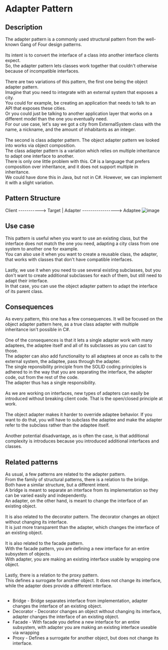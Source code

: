 # Adapter Pattern


## Description
The adapter pattern is a commonly used structural pattern from the well-known Gang of Four design patterns. </br>
</br>
Its intent is to convert the interface of a class into another interface clients expect.</br>
So, the adapter pattern lets classes work together that couldn't otherwise because of incompatible interfaces. </br>
</br>
There are two variations of this pattern, the first one being the object adapter pattern.</br>
Imagine that you need to integrate with an external system that exposes a city. </br>
You could for example, be creating an application that needs to talk to an API that exposes these cities. </br>
Or you could just be talking to another application layer that works on a different model than the one you eventually need. </br>
For our use case, let's say we got a city from ExternalSystem class with the name, a nickname, and the amount of inhabitants as an integer.</br> 
</br>
The second is class adapter pattern. The object adapter pattern we looked into works via object composition. </br>
The class adapter pattern is a variation which relies on multiple inheritance to adapt one interface to another.</br>
There is only one little problem with this. C# is a language that prefers composition over inheritance, and it does not support multiple in inheritance. </br>
We could have done this in Java, but not in C#. However, we can implement it with a slight variation.


## Pattern Structure 

Client   ----------->  Target
			     |
          Adapter -----------------> Adaptee
	  ![image](https://user-images.githubusercontent.com/42718910/206155633-dced07e9-050b-420a-9063-01095fbff6a9.png)

## Use case
This pattern is useful when you want to use an existing class, but the interface does not match the one you need, adapting a city class from one system to another one for example. </br>
You can also use it when you want to create a reusable class, the adapter, that works with classes that don't have compatible interfaces.</br>
 </br>
Lastly, we use it when you need to use several existing subclasses, but you don't want to create additional subclasses for each of them, but still need to adapt their interface.</br>
In that case, you can use the object adapter pattern to adapt the interface of its parent class.


## Consequences
As every pattern, this one has a few consequences. It will be focused on the object adapter pattern here, as a true class adapter with multiple inheritance isn't possible in C#.</br>
</br>
One of the consequences is that it lets a single adapter work with many adaptees, the adaptee itself and all of its subclasses as you can cast to those. </br>
The adapter can also add functionality to all adaptees at once as calls to the external system, the adaptee, pass through the adapter. </br>
The single reponsibility principle from the SOLID coding principles is adhered to in the way that you are separating the interface, the adapter code, out from the rest of the code.</br>
The adapter thus has a single responsibility. </br>
</br>
As we are working on interfaces, new types of adapters can easily be introduced without breaking client code. That is the open/closed principle at work. </br>
</br>
The object adapter makes it harder to override adaptee behavior. If you want to do that, you will have to subclass the adaptee and make the adapter refer to the subclass rather than the adaptee itself. </br>
</br>
Another potential disadvantage, as is often the case, is that additional complexity is introduces because you introduced  additional interfaces and classes. 


## Related patterns
As usual, a few patterns are related to the adapter pattern. </br>
From the family of structural patterns, there is a relation to the bridge. </br>
Both have a similar structure, but a different intent. </br>
A bridge is meant to separate an interface from its implementation so they can be varied easily and independently. </br>
An adapter, on the other hand, is meant to change the interface of an existing object. </br>
</br>
It is also related to the decorator pattern. The decorator changes an object without changing its interface. </br>
It is just more transparent than the adapter, which changes the interface of an existing object. </br>
</br>
It is also related to the facade pattern. </br>
With the facade pattern, you are defining a new interface for an entire subsystem of objects. </br>
With adapter, you are making an existing interface usable by wrapping one object. </br>
</br>
Lastly, there is a relation to the proxy pattern.</br>
This defines a surrogate for another object. It does not change its interface, while the adapter does provide a different interface.</br>
</br>
* Bridge - Bridge separates interface from implementation, adapter changes the interface of an existing object.
* Decorator - Decorator changes an object without changing its interface, adapter changes the interface of an existing object.
* Facade - With facade you define a new interface for an entire subsystem, with adapter you are making an existing interface useable via wrapping
* Proxy - Defines a surrogate for another object, but does not change its interface.
